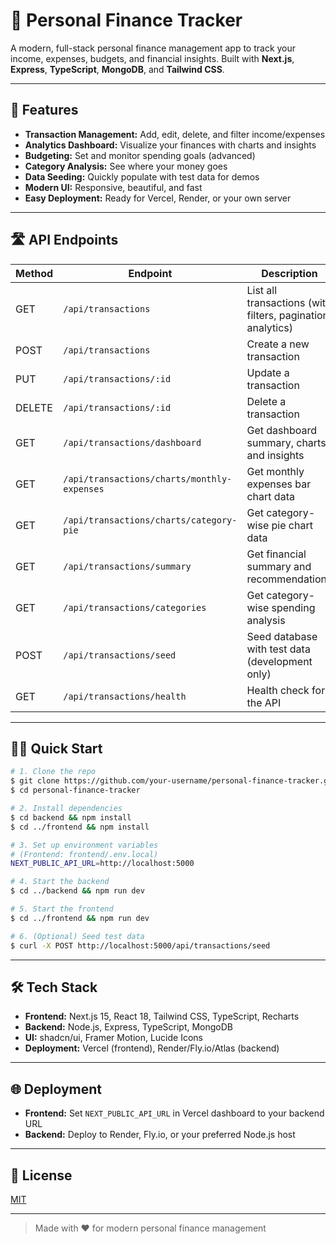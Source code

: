 # 💸 Personal Finance Tracker

A modern, full-stack personal finance management app to track your income, expenses, budgets, and financial insights. Built with **Next.js**, **Express**, **TypeScript**, **MongoDB**, and **Tailwind CSS**.

---

## 🚀 Features

- **Transaction Management:** Add, edit, delete, and filter income/expenses
- **Analytics Dashboard:** Visualize your finances with charts and insights
- **Budgeting:** Set and monitor spending goals (advanced)
- **Category Analysis:** See where your money goes
- **Data Seeding:** Quickly populate with test data for demos
- **Modern UI:** Responsive, beautiful, and fast
- **Easy Deployment:** Ready for Vercel, Render, or your own server

---

## 🛣️ API Endpoints

| Method | Endpoint                                         | Description                                                      |
|--------|--------------------------------------------------|------------------------------------------------------------------|
| GET    | `/api/transactions`                              | List all transactions (with filters, pagination, analytics)      |
| POST   | `/api/transactions`                              | Create a new transaction                                         |
| PUT    | `/api/transactions/:id`                          | Update a transaction                                             |
| DELETE | `/api/transactions/:id`                          | Delete a transaction                                             |
| GET    | `/api/transactions/dashboard`                    | Get dashboard summary, charts, and insights                      |
| GET    | `/api/transactions/charts/monthly-expenses`      | Get monthly expenses bar chart data                              |
| GET    | `/api/transactions/charts/category-pie`          | Get category-wise pie chart data                                 |
| GET    | `/api/transactions/summary`                      | Get financial summary and recommendations                        |
| GET    | `/api/transactions/categories`                   | Get category-wise spending analysis                              |
| POST   | `/api/transactions/seed`                         | Seed database with test data (development only)                  |
| GET    | `/api/transactions/health`                       | Health check for the API                                         |

---

## 🧑‍💻 Quick Start

```bash
# 1. Clone the repo
$ git clone https://github.com/your-username/personal-finance-tracker.git
$ cd personal-finance-tracker

# 2. Install dependencies
$ cd backend && npm install
$ cd ../frontend && npm install

# 3. Set up environment variables
# (Frontend: frontend/.env.local)
NEXT_PUBLIC_API_URL=http://localhost:5000

# 4. Start the backend
$ cd ../backend && npm run dev

# 5. Start the frontend
$ cd ../frontend && npm run dev

# 6. (Optional) Seed test data
$ curl -X POST http://localhost:5000/api/transactions/seed
```

---

## 🛠️ Tech Stack

- **Frontend:** Next.js 15, React 18, Tailwind CSS, TypeScript, Recharts
- **Backend:** Node.js, Express, TypeScript, MongoDB
- **UI:** shadcn/ui, Framer Motion, Lucide Icons
- **Deployment:** Vercel (frontend), Render/Fly.io/Atlas (backend)

---

## 🌐 Deployment

- **Frontend:** Set `NEXT_PUBLIC_API_URL` in Vercel dashboard to your backend URL
- **Backend:** Deploy to Render, Fly.io, or your preferred Node.js host

---

## 📄 License

[MIT](./LICENSE)

---

> Made with ❤️ for modern personal finance management 
